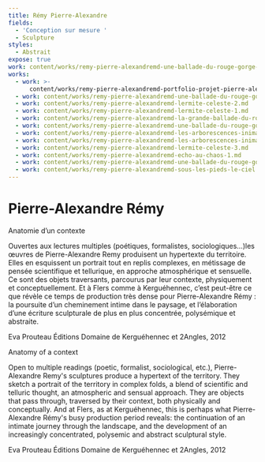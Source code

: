 ```yaml
---
title: Rémy Pierre-Alexandre
fields:
  - 'Conception sur mesure '
  - Sculpture
styles:
  - Abstrait
expose: true
work: content/works/remy-pierre-alexandremd-une-ballade-du-rouge-gorge-3.md
works:
  - work: >-
      content/works/remy-pierre-alexandremd-portfolio-projet-pierre-alexandre-remy.md
  - work: content/works/remy-pierre-alexandremd-une-ballade-du-rouge-gorge-1.md
  - work: content/works/remy-pierre-alexandremd-lermite-celeste-2.md
  - work: content/works/remy-pierre-alexandremd-lermite-celeste-1.md
  - work: content/works/remy-pierre-alexandremd-la-grande-ballade-du-rouge-gorge.md
  - work: content/works/remy-pierre-alexandremd-une-ballade-du-rouge-gorge-2.md
  - work: content/works/remy-pierre-alexandremd-les-arborescences-inimaginees.md
  - work: content/works/remy-pierre-alexandremd-les-arborescences-inimaginees-2.md
  - work: content/works/remy-pierre-alexandremd-lermite-celeste-3.md
  - work: content/works/remy-pierre-alexandremd-echo-au-chaos-1.md
  - work: content/works/remy-pierre-alexandremd-une-ballade-du-rouge-gorge-3.md
  - work: content/works/remy-pierre-alexandremd-sous-les-pieds-le-ciel.md
---
```


# Pierre-Alexandre Rémy

Anatomie d’un contexte

Ouvertes aux lectures multiples (poétiques, formalistes, sociologiques…)les œuvres de Pierre-Alexandre Remy produisent un hypertexte du territoire. Elles en esquissent un portrait tout en replis complexes, en métissage de pensée scientifique et tellurique, en approche atmosphérique et sensuelle. Ce sont des
objets traversants, parcourus par leur contexte, physiquement et conceptuellement. Et à Flers comme à Kerguéhennec, c’est peut-être ce que révèle ce temps de production très dense pour Pierre-Alexandre Rémy : la poursuite d’un cheminement intime dans le paysage, et l’élaboration d’une écriture sculpturale de plus en plus concentrée, polysémique et abstraite.

Eva Prouteau Éditions Domaine de Kerguéhennec et 2Angles, 2012

Anatomy of a context

Open to multiple readings (poetic, formalist, sociological, etc.), Pierre-Alexandre Remy's sculptures produce a hypertext of the territory. They sketch a portrait of the territory in complex folds, a blend of scientific and telluric thought, an atmospheric and sensual approach. They are objects that pass
through, traversed by their context, both physically and conceptually. And at Flers, as at Kerguéhennec, this is perhaps what Pierre-Alexandre Rémy's busy production period reveals: the continuation of an intimate journey through the landscape, and the development of an increasingly concentrated, polysemic and abstract sculptural style.

Eva Prouteau Éditions Domaine de Kerguéhennec et 2Angles, 2012
